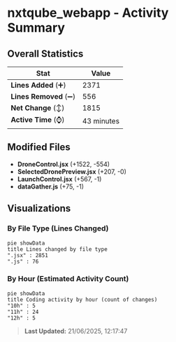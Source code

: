 # nxtqube_webapp - Activity Summary 

## Overall Statistics

| Stat                   | Value                                                             |
| ---------------------- | ----------------------------------------------------------------- |
| **Lines Added** (➕)   | 2371                                          |
| **Lines Removed** (➖) | 556                                        |
| **Net Change** (↕)    | 1815                |
| **Active Time** (⌚)   | 43 minutes |


## Modified Files
- **DroneControl.jsx** (+1522, -554)
- **SelectedDronePreview.jsx** (+207, -0)
- **LaunchControl.jsx** (+567, -1)
- **dataGather.js** (+75, -1)

## Visualizations

### By File Type (Lines Changed)

```mermaid
pie showData
title Lines changed by file type
".jsx" : 2851
".js" : 76
```

### By Hour (Estimated Activity Count)

```mermaid
pie showData
title Coding activity by hour (count of changes)
"10h" : 5
"11h" : 24
"12h" : 5
```


> **Last Updated:** 21/06/2025, 12:17:47